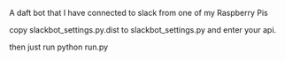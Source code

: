 A daft bot that I have connected to slack from one of my Raspberry Pis

copy slackbot_settings.py.dist to slackbot_settings.py and enter your api.

then just run python run.py